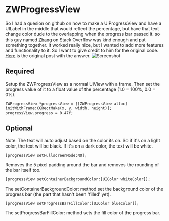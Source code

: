 ZWProgressView
==============
So I had a quesion on github on how to make a UIProgressView and have a UILabel in the middle that would reflect the percentage, but have that text change color dude to the overlapping when the progress bar passed it. so this guy named <a href="http://stackoverflow.com/users/860967/zhang">Zhang</a> on Stack Overflow was kind enough and put something together. It worked really nice, but I wanted to add more features and functionality to it. So I want to give credit to him for the original code. <a href="http://stackoverflow.com/questions/24275603/uilabel-over-uiprogressview-with-multiple-colors">Here</a> is the original post with the answer.
![Screenshot](http://i.stack.imgur.com/BJmE1.png "Screenshot")

Required
--------
Setup the ZWProgressView as a normal UIView with a frame. Then set the progress value of it to a float value of the percentage (1.0 = 100%, 0.0 = 0%).

```obj-c
ZWProgressView *progressView = [[ZWProgressView alloc] initWithFrame:CGRectMake(x, y, width, height)];
progressView.progress = 0.47f;
```

Optional
--------
Note: The text will auto adjust based on the color its on. So if it's on a light color, the text will be black. If it's on a dark color, the text will be white.

```obj-c
[progressView setFullscreenMode:NO];
```
Removes the 5 pixel padding around the bar and removes the rounding of the bar itself too.<br />
```obj-c
[progressView setContainerBackgroundColor:[UIColor whiteColor]];
```
The setContainerBackgroundColor: method set the background color of the progress bar (the part that hasn't been 'filled' yet).
```obj-c
[progressView setProgressBarFillColor:[UIColor blueColor]];
```
The setProgressBarFillColor: method sets the fill color of the progress bar.
